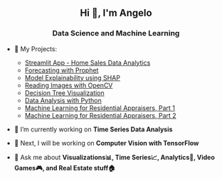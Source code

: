 <h2 align="center">Hi 👋, I'm Angelo</h1>
<h3 align="center">Data Science and Machine Learning</h3> 

- 📃 My Projects:
     -  [Streamlit App - Home Sales Data Analytics](https://github.com/AngeloDSML/Analytics_Streamlit_App)
     -  [Forecasting with Prophet](https://github.com/AngeloDSML/Prophet_Forecast)  
     -  [Model Explainability using SHAP](https://github.com/AngeloDSML/Explainability_SHAP)
     -  [Reading Images with OpenCV](https://github.com/AngeloDSML/Reading_Images_with_OpenCV)
     -  [Decision Tree Visualization](https://github.com/AngeloDSML/DecisionTree_Visualization)
     -  [Data Analysis with Python](https://github.com/AngeloDSML/Data_Analysis_with_Python)
     -  [Machine Learning for Residential Appraisers, Part 1](https://github.com/AngeloDSML/Home_Valuation_Part_1)
     -  [Machine Learning for Residential Appraisers, Part 2](https://github.com/AngeloDSML/Home_Valuation_Part_2)
 
- 🌱 I’m currently working on **Time Series Data Analysis**

- 🔮 Next, I will be working on **Computer Vision with TensorFlow**

- 💬 Ask me about **Visualizations📊, Time Series📈, Analytics🧮, Video Games🎮, and Real Estate stuff🏠**


